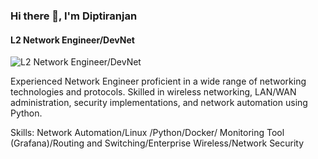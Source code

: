 ### Hi there 👋, I'm Diptiranjan
#### L2 Network Engineer/DevNet
![L2 Network Engineer/DevNet](https://media.licdn.com/dms/image/D5622AQG1TXJXCNESXg/feedshare-shrink_2048_1536/0/1717745887776?e=1720656000&v=beta&t=rZ2sUYbzWeNQdFkUCPol3SU-ymMJwEQBwTvSZe5Zwvk)

Experienced Network Engineer proficient in a wide range of networking technologies and protocols. Skilled in wireless networking, LAN/WAN administration, security implementations, and network automation using Python.

Skills: Network Automation/Linux /Python/Docker/ Monitoring Tool (Grafana)/Routing and Switching/Enterprise Wireless/Network Security
